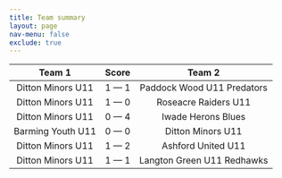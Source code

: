 ```yaml
---
title: Team summary
layout: page
nav-menu: false
exclude: true
---
```




|      Team 1       |    Score    |           Team 2           |
|:-----------------:|:-----------:|:--------------------------:|
| Ditton Minors U11 | 1 &mdash; 1 | Paddock Wood U11 Predators |
| Ditton Minors U11 | 1 &mdash; 0 |    Roseacre Raiders U11    |
| Ditton Minors U11 | 0 &mdash; 4 |     Iwade Herons Blues     |
| Barming Youth U11 | 0 &mdash; 0 |     Ditton Minors U11      |
| Ditton Minors U11 | 1 &mdash; 2 |     Ashford United U11     |
| Ditton Minors U11 | 1 &mdash; 1 | Langton Green U11 Redhawks |

 <br /><br /><br />